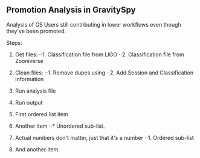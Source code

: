## Promotion Analysis in GravitySpy
Analysis of GS Users still contributing in lower workflows even though they've been promoted. 

Steps: 
1. Get files: 
⋅⋅1. Classification file from LIGO
⋅⋅2. Classification file from Zooniverse
2. Clean files: 
⋅⋅1. Remove dupes using
⋅⋅2. Add Session and Classification information
3. Run analysis file 
4. Run output


1. First ordered list item
2. Another item
⋅⋅* Unordered sub-list. 
1. Actual numbers don't matter, just that it's a number
⋅⋅1. Ordered sub-list
4. And another item.
